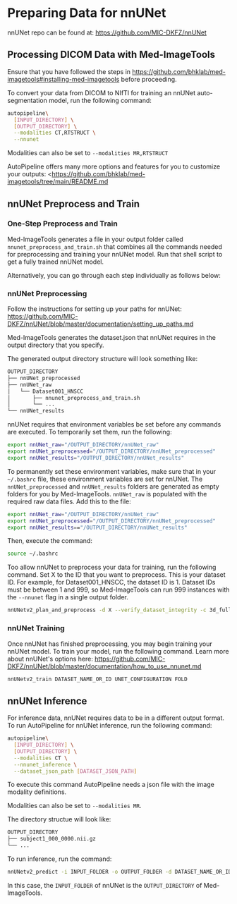# Preparing Data for nnUNet

nnUNet repo can be found at: <https://github.com/MIC-DKFZ/nnUNet>

## Processing DICOM Data with Med-ImageTools

Ensure that you have followed the steps in <https://github.com/bhklab/med-imagetools#installing-med-imagetools> before proceeding.

To convert your data from DICOM to NIfTI for training an nnUNet auto-segmentation model, run the following command:

```sh
autopipeline\
  [INPUT_DIRECTORY] \
  [OUTPUT_DIRECTORY] \
  --modalities CT,RTSTRUCT \
  --nnunet
```

Modalities can also be set to `--modalities MR,RTSTRUCT`

AutoPipeline offers many more options and features for you to customize your outputs: <<https://github.com/bhklab/med-imagetools/tree/main/README.md>  


## nnUNet Preprocess and Train

### One-Step Preprocess and Train

Med-ImageTools generates a file in your output folder called `nnunet_preprocess_and_train.sh` that combines all the commands needed for preprocessing and training your nnUNet model. Run that shell script to get a fully trained nnUNet model.

Alternatively, you can go through each step individually as follows below:

### nnUNet Preprocessing

Follow the instructions for setting up your paths for nnUNet: <https://github.com/MIC-DKFZ/nnUNet/blob/master/documentation/setting_up_paths.md>

Med-ImageTools generates the dataset.json that nnUNet requires in the output directory that you specify.

The generated output directory structure will look something like:

```sh
OUTPUT_DIRECTORY
├── nnUNet_preprocessed
├── nnUNet_raw
│   └── Dataset001_HNSCC
│       ├── nnunet_preprocess_and_train.sh
│       └── ...
└── nnUNet_results

```

nnUNet requires that environment variables be set before any commands are executed. To temporarily set them, run the following:

```sh
export nnUNet_raw="/OUTPUT_DIRECTORY/nnUNet_raw"
export nnUNet_preprocessed="/OUTPUT_DIRECTORY/nnUNet_preprocessed"
export nnUNet_results="/OUTPUT_DIRECTORY/nnUNet_results"
```

To permanently set these environment variables, make sure that in your `~/.bashrc` file, these environment variables are set for nnUNet. The `nnUNet_preprocessed` and `nnUNet_results` folders are generated as empty folders for you by Med-ImageTools. `nnUNet_raw` is populated with the required raw data files. Add this to the file:

```sh
export nnUNet_raw="/OUTPUT_DIRECTORY/nnUNet_raw"
export nnUNet_preprocessed="/OUTPUT_DIRECTORY/nnUNet_preprocessed"
export nnUNet_results=="/OUTPUT_DIRECTORY/nnUNet_results"
```

Then, execute the command:

```sh
source ~/.bashrc
```

Too allow nnUNet to preprocess your data for training, run the following command. Set X to the ID that you want to preprocess. This is your dataset ID. For example, for Dataset001_HNSCC, the dataset ID is 1. Dataset IDs must be between 1 and 999, so Med-ImageTools can run 999 instances with the `--nnunet` flag in a single output folder.

```sh
nnUNetv2_plan_and_preprocess -d X --verify_dataset_integrity -c 3d_fullres
```

### nnUNet Training

Once nnUNet has finished preprocessing, you may begin training your nnUNet model. To train your model, run the following command. Learn more about nnUNet's options here: <https://github.com/MIC-DKFZ/nnUNet/blob/master/documentation/how_to_use_nnunet.md>

```sh
nnUNetv2_train DATASET_NAME_OR_ID UNET_CONFIGURATION FOLD
```

## nnUNet Inference

For inference data, nnUNet requires data to be in a different output format. To run AutoPipeline for nnUNet inference, run the following command:

```sh
autopipeline\
  [INPUT_DIRECTORY] \
  [OUTPUT_DIRECTORY] \
  --modalities CT \
  --nnunet_inference \
  --dataset_json_path [DATASET_JSON_PATH]
```
To execute this command AutoPipeline needs a json file with the image modality definitions.

Modalities can also be set to `--modalities MR`.

The directory structue will look like:

```sh
OUTPUT_DIRECTORY
├── subject1_000_0000.nii.gz
└── ...
```

To run inference, run the command:

```sh
nnUNetv2_predict -i INPUT_FOLDER -o OUTPUT_FOLDER -d DATASET_NAME_OR_ID -c CONFIGURATION
```

In this case, the `INPUT_FOLDER` of nnUNet is the `OUTPUT_DIRECTORY` of Med-ImageTools.